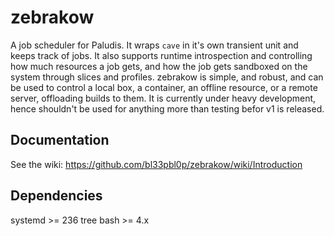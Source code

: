 # zebrakow
A job scheduler for Paludis. It wraps `cave` in it's own transient unit and keeps track of jobs. It also supports runtime introspection and controlling how much resources a job gets, and how the job gets sandboxed on the system through slices and profiles. zebrakow is simple, and robust, and can be used to control a local box, a container, an offline resource, or a remote server, offloading builds to them. It is currently under heavy development, hence shouldn't be used for anything more than testing befor v1 is released.

## Documentation
See the wiki: https://github.com/bl33pbl0p/zebrakow/wiki/Introduction

## Dependencies
systemd >= 236
tree
bash >= 4.x
